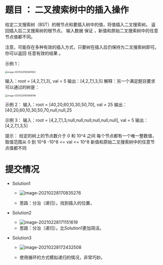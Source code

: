 #  题目 ： 二叉搜索树中的插入操作

给定二叉搜索树（BST）的根节点和要插入树中的值，将值插入二叉搜索树。 返回插入后二叉搜索树的根节点。 输入数据 保证 ，新值和原始二叉搜索树中的任意节点值都不同。

注意，可能存在多种有效的插入方式，只要树在插入后仍保持为二叉搜索树即可。 你可以返回 任意有效的结果 。

示例 1：

<img src="e:\workspaces\leetcode\701\题目.assets\image-20210228163841832.png" alt="image-20210228163841832" style="zoom:50%;" />

输入：root = [4,2,7,1,3], val = 5
输出：[4,2,7,1,3,5]
解释：另一个满足题目要求可以通过的树是：

<img src="e:\workspaces\leetcode\701\题目.assets\image-20210228163906198.png" alt="image-20210228163906198" style="zoom:50%;" />



示例 2：
输入：root = [40,20,60,10,30,50,70], val = 25
输出：[40,20,60,10,30,50,70,null,null,25

示例 3：
输入：root = [4,2,7,1,3,null,null,null,null,null,null], val = 5
输出：[4,2,7,1,3,5]


提示：
给定的树上的节点数介于 0 和 10^4 之间
每个节点都有一个唯一整数值，取值范围从 0 到 10^8
-10^8 <= val <= 10^8
新值和原始二叉搜索树中的任意节点值都不同


#  提交情况

- Solution1

  - ![image-20210228170835276](e:\workspaces\leetcode\701\题目.assets\image-20210228170835276.png)

  - 思路：分治（递归）。找到插入的位置，

- Solution2

  - ![image-20210228171151619](e:\workspaces\leetcode\701\题目.assets\image-20210228171151619.png)
  - 思路：分治（递归）。比Solution1更加简洁。
  
- Solution3

  - ![image-20210228172432508](e:\workspaces\leetcode\701\题目.assets\image-20210228172432508.png)

  - 使用循环的方式模拟递归的情况，非常巧妙。